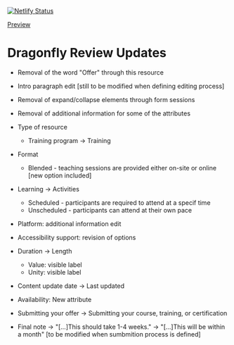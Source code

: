 [![Netlify Status](https://api.netlify.com/api/v1/badges/ef0441b4-e316-47ea-9961-e769a5c4407e/deploy-status)](https://app.netlify.com/sites/wai-course-list/deploys)

[Preview](https://deploy-preview-4--wai-course-list.netlify.app/)


# Dragonfly Review Updates

* Removal of the word "Offer" through this resource
	
* Intro paragraph edit [still to be modified when defining editing process]

* Removal of expand/collapse elements through form sessions

* Removal of additional information for some of the attributes 

* Type of resource
  * Training program -> Training

* Format
  * Blended - teaching sessions are provided either on-site or online [new option included]

* Learning -> Activities
  * Scheduled - participants are required to attend at a specif time
  * Unscheduled - participants can attend at their own pace

* Platform: additional information edit

* Accessibility support: revision of options

* Duration -> Length
  * Value: visible label
  * Unity: visible label

* Content update date -> Last updated

* Availability: New attribute
	
* Submitting your offer -> Submitting your course, training, or certification

* Final note -> "[...]This should take 1-4 weeks." -> "[...]This will be within a month" [to be modified when sumbmition process is defined]


	
	
	
	
